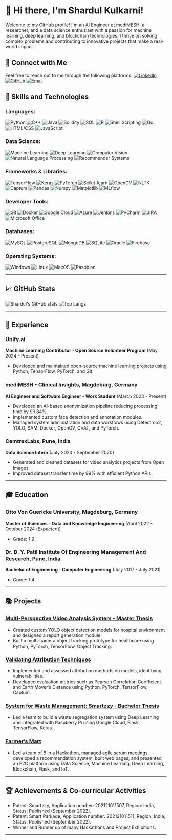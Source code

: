 # 👋 Hi there, I'm Shardul Kulkarni!

<!-- ![Profile views](https://gpvc.arturio.dev/shardulkulkarni14)
[![GitHub followers](https://img.shields.io/github/followers/shardulkulkarni14?label=Follow&style=social)](https://github.com/shardulkulkarni14)
[![LinkedIn](https://img.shields.io/badge/-LinkedIn-blue?style=flat&logo=linkedin&logoColor=white)](https://www.linkedin.com/in/shardul-kulkarni14/)
[![Gmail](https://img.shields.io/badge/-Gmail-red?style=flat&logo=gmail&logoColor=white)](mailto:shardul.ask@gmail.com)
 -->
Welcome to my GitHub profile! I'm an AI Engineer at mediMESH, a researcher, and a data science enthusiast with a passion for machine learning, deep learning, and blockchain technologies. I thrive on solving complex problems and contributing to innovative projects that make a real-world impact.

<!-- ## 🌟 GitHub Achievements

### 🏆 GitHub Achievements

Here are some notable achievements I have received on GitHub:

![Arctic Code Vault Contributor](https://img.shields.io/badge/-Arctic%20Code%20Vault%20Contributor-blue?style=flat&logo=github&logoColor=white)
![GitHub Stars](https://img.shields.io/github/stars/shardulkulkarni14?label=Stars&style=social)
![Forks](https://img.shields.io/github/forks/shardulkulkarni14?label=Forks&style=social)
![Watchers](https://img.shields.io/github/watchers/shardulkulkarni14?label=Watchers&style=social) -->

## 🔗 Connect with Me

Feel free to reach out to me through the following platforms:
[![LinkedIn](https://img.shields.io/badge/-LinkedIn-blue?style=flat&logo=linkedin&logoColor=white)](https://www.linkedin.com/in/shardul-kulkarni14/)
[![GitHub](https://img.shields.io/badge/-GitHub-black?style=flat&logo=github&logoColor=white)](https://github.com/shardulkulkarni14)
[![Email](https://img.shields.io/badge/-Email-red?style=flat&logo=gmail&logoColor=white)](mailto:shardul.ask@gmail.com)

## 🚀 Skills and Technologies

### Languages:
![Python](https://img.shields.io/badge/-Python-blue?style=flat&logo=python&logoColor=white) 
![C++](https://img.shields.io/badge/-C++-blue?style=flat&logo=cplusplus&logoColor=white) 
![Java](https://img.shields.io/badge/-Java-red?style=flat&logo=java&logoColor=white)
![Solidity](https://img.shields.io/badge/-Solidity-black?style=flat&logo=ethereum&logoColor=white)
![SQL](https://img.shields.io/badge/-SQL-blue?style=flat&logo=mysql&logoColor=white)
![R](https://img.shields.io/badge/-R-blue?style=flat&logo=r&logoColor=white)
![Shell Scripting](https://img.shields.io/badge/-Shell_Scripting-black?style=flat&logo=gnu-bash&logoColor=white)
![Go](https://img.shields.io/badge/-Go-blue?style=flat&logo=go&logoColor=white)
![HTML/CSS](https://img.shields.io/badge/-HTML/CSS-orange?style=flat&logo=html5&logoColor=white)
![JavaScript](https://img.shields.io/badge/-JavaScript-yellow?style=flat&logo=javascript&logoColor=white)

### Data Science:
![Machine Learning](https://img.shields.io/badge/-Machine%20Learning-green?style=flat&logo=machine-learning&logoColor=white)
![Deep Learning](https://img.shields.io/badge/-Deep%20Learning-orange?style=flat&logo=deep-learning&logoColor=white)
![Computer Vision](https://img.shields.io/badge/-Computer%20Vision-blue?style=flat&logo=opencv&logoColor=white)
![Natural Language Processing](https://img.shields.io/badge/-Natural%20Language%20Processing-red?style=flat&logo=nlp&logoColor=white)
![Recommender Systems](https://img.shields.io/badge/-Recommender%20Systems-purple?style=flat&logo=recommender&logoColor=white)

### Frameworks & Libraries:
![TensorFlow](https://img.shields.io/badge/-TensorFlow-orange?style=flat&logo=tensorflow&logoColor=white)
![Keras](https://img.shields.io/badge/-Keras-red?style=flat&logo=keras&logoColor=white)
![PyTorch](https://img.shields.io/badge/-PyTorch-orange?style=flat&logo=pytorch&logoColor=white)
![Scikit-learn](https://img.shields.io/badge/-Scikit_learn-blue?style=flat&logo=scikit-learn&logoColor=white)
![OpenCV](https://img.shields.io/badge/-OpenCV-blue?style=flat&logo=opencv&logoColor=white)
![NLTK](https://img.shields.io/badge/-NLTK-green?style=flat&logo=nltk&logoColor=white)
![Captum](https://img.shields.io/badge/-Captum-black?style=flat&logo=captum&logoColor=white)
![Pandas](https://img.shields.io/badge/-Pandas-blue?style=flat&logo=pandas&logoColor=white)
![Numpy](https://img.shields.io/badge/-Numpy-blue?style=flat&logo=numpy&logoColor=white)
![Matplotlib](https://img.shields.io/badge/-Matplotlib-blue?style=flat&logo=matplotlib&logoColor=white)
![MLflow](https://img.shields.io/badge/-MLflow-blue?style=flat&logo=mlflow&logoColor=white)

### Developer Tools:
![Git](https://img.shields.io/badge/-Git-black?style=flat&logo=git&logoColor=white)
![Docker](https://img.shields.io/badge/-Docker-blue?style=flat&logo=docker&logoColor=white)
![Google Cloud](https://img.shields.io/badge/-Google_Cloud-blue?style=flat&logo=google-cloud&logoColor=white)
![Azure](https://img.shields.io/badge/-Azure-blue?style=flat&logo=microsoft-azure&logoColor=white)
![Jenkins](https://img.shields.io/badge/-Jenkins-blue?style=flat&logo=jenkins&logoColor=white)
![PyCharm](https://img.shields.io/badge/-PyCharm-blue?style=flat&logo=pycharm&logoColor=white)
![JIRA](https://img.shields.io/badge/-JIRA-blue?style=flat&logo=jira&logoColor=white)
![Microsoft Office](https://img.shields.io/badge/-Microsoft_Office-blue?style=flat&logo=microsoft-office&logoColor=white)

### Databases:
![MySQL](https://img.shields.io/badge/-MySQL-blue?style=flat&logo=mysql&logoColor=white)
![PostgreSQL](https://img.shields.io/badge/-PostgreSQL-blue?style=flat&logo=postgresql&logoColor=white)
![MongoDB](https://img.shields.io/badge/-MongoDB-green?style=flat&logo=mongodb&logoColor=white)
![SQLite](https://img.shields.io/badge/-SQLite-blue?style=flat&logo=sqlite&logoColor=white)
![Oracle](https://img.shields.io/badge/-Oracle-red?style=flat&logo=oracle&logoColor=white)
![Firebase](https://img.shields.io/badge/-Firebase-yellow?style=flat&logo=firebase&logoColor=white)

### Operating Systems:
![Windows](https://img.shields.io/badge/-Windows-blue?style=flat&logo=windows&logoColor=white)
![Linux](https://img.shields.io/badge/-Linux-black?style=flat&logo=linux&logoColor=white)
![MacOS](https://img.shields.io/badge/-MacOS-black?style=flat&logo=apple&logoColor=white)
![Raspbian](https://img.shields.io/badge/-Raspbian-black?style=flat&logo=raspberry-pi&logoColor=white)

---

## 📈 GitHub Stats

![Shardul's GitHub stats](https://github-readme-stats.vercel.app/api?username=shardulkulkarni14&show_icons=true&theme=radical)
![Top Langs](https://github-readme-stats.vercel.app/api/top-langs/?username=shardulkulkarni14&layout=compact&theme=radical)

---

## 💼 Experience

### Unify.ai
**Machine Learning Contributor - Open Source Volunteer Program** (May 2024 - Present)
- Developed and maintained open-source machine learning projects using Python, TensorFlow, PyTorch, and Git.

### mediMESH - Clinical Insights, Magdeburg, Germany
**AI Engineer and Software Engineer - Work Student** (March 2023 - Present)
- Developed an AI-based anonymization pipeline reducing processing time by 99.84%.
- Implemented custom face detection and annotation modules.
- Managed system administration and data workflows using Detectron2, YOLO, SAM, Docker, OpenCV, CVAT, and PyTorch.

### CemtrexLabs, Pune, India
**Data Science Intern** (July 2020 - September 2020)
- Generated and cleaned datasets for video analytics projects from Open Images.
- Improved dataset transfer time by 99% with efficient Python APIs.

---

## 🎓 Education

### Otto Von Guericke University, Magdeburg, Germany
**Master of Sciences - Data and Knowledge Engineering** (April 2022 - October 2024 (Expected))
- Grade: 1.9

### Dr. D. Y. Patil Institute Of Engineering Management And Research, Pune, India
**Bachelor of Engineering - Computer Engineering** (July 2017 - July 2021)
- Grade: 1.4

---

## 📚 Projects

### [Multi-Perspective Video Analysis System - Master Thesis](https://github.com/shardulkulkarni14/Multi-Perspective-Video-Analysis)
- Created custom YOLO object detection models for hospital environment and designed a report generation module.
- Built a multi-camera object tracking prototype for healthcare using Python, PyTorch, TensorFlow, Object Tracking.

### [Validating Attribution Techniques](https://github.com/shardulkulkarni14/Validating-Attribution-Techniques)
- Implemented and assessed attribution methods on models, identifying vulnerabilities.
- Developed evaluation metrics such as Pearson Correlation Coefficient and Earth Mover’s Distance using Python, PyTorch, TensorFlow, Captum.

### [System for Waste Management: Smartzzy - Bachelor Thesis](https://github.com/shardulkulkarni14/Smartzzy)
- Led a team to build a waste segregation system using Deep Learning and integrated with Raspberry Pi using Google Cloud, Flask, TensorFlow, Keras.

### [Farmer’s Mart](https://github.com/shardulkulkarni14/Farmers-Mart)
- Led a team of 6 in a Hackathon, managed agile scrum meetings, developed a recommendation system, built web pages, and presented an F2C platform using Data Science, Machine Learning, Deep Learning, Blockchain, Flask, and IoT.

---

## 🏆 Achievements & Co-curricular Activities

- Patent: Smartzzy, Application number: 202121011507, Region: India, Status: Published (September 2022).
- Patent: Smart Parkade, Application number: 202121011511, Region: India, Status: Published (September 2022).
- Winner and Runner up of many Hackathons and Project Exhibitions.

---
